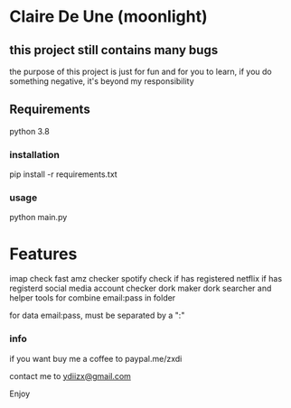 # Claire De Une (moonlight)
## this project still contains many bugs

the purpose of this project is just for fun and for you to learn, if you do something negative, it's beyond my responsibility

## Requirements
python 3.8

### installation
pip install -r requirements.txt

### usage
python main.py

# Features
imap check fast
amz checker
spotify check if has registered
netflix if has registerd
social media account checker
dork maker
dork searcher
and helper tools for combine email:pass in folder

for data email:pass, must be separated by a ":"

### info
if you want buy me a coffee to paypal.me/zxdi

contact me to ydiizx@gmail.com

Enjoy 
